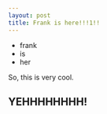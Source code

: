 ```yaml
---
layout: post
title: Frank is here!!!1!!
---
```


- frank
- is 
- her

So, this is very cool.

## YEHHHHHHHH!
